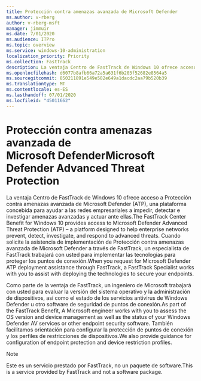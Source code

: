 ```yaml
---
title: Protección contra amenazas avanzada de Microsoft Defender
ms.author: v-rberg
author: v-rberg-msft
manager: jimmuir
ms.date: 7/01/2020
ms.audience: ITPro
ms.topic: overview
ms.service: windows-10-administration
localization_priority: Priority
ms.collection: FastTrack
description: La ventaja Centro de FastTrack de Windows 10 ofrece acceso a la protección contra amenazas avanzada de Microsoft Defender (ATP), un nuevo servicio concebido para ayudar a las redes empresariales a impedir, detectar e investigar amenazas avanzadas y actuar ante ellas.
ms.openlocfilehash: d6077b8afb66a72a5a631f6b203f52682e8564a5
ms.sourcegitcommit: 850211891e549e582e649a1dacdc2aa79b520b39
ms.translationtype: MT
ms.contentlocale: es-ES
ms.lasthandoff: 07/01/2020
ms.locfileid: "45011662"
---
```

# <a name="microsoft-defender-advanced-threat-protection"></a><span data-ttu-id="822ed-103">Protección contra amenazas avanzada de Microsoft Defender</span><span class="sxs-lookup"><span data-stu-id="822ed-103">Microsoft Defender Advanced Threat Protection</span></span>

<span data-ttu-id="822ed-104">La ventaja Centro de FastTrack de Windows 10 ofrece acceso a Protección contra amenazas avanzada de Microsoft Defender (ATP), una plataforma concebida para ayudar a las redes empresariales a impedir, detectar e investigar amenazas avanzadas y actuar ante ellas.</span><span class="sxs-lookup"><span data-stu-id="822ed-104">The FastTrack Center Benefit for Windows 10 provides access to Microsoft Defender Advanced Threat Protection (ATP) – a platform designed to help enterprise networks prevent, detect, investigate, and respond to advanced threats.</span></span> <span data-ttu-id="822ed-105">Cuando solicite la asistencia de implementación de Protección contra amenazas avanzada de Microsoft Defender a través de FastTrack, un especialista de FastTrack trabajará con usted para implementar las tecnologías para proteger los puntos de conexión.</span><span class="sxs-lookup"><span data-stu-id="822ed-105">When you request for Microsoft Defender ATP deployment assistance through FastTrack, a FastTrack Specialist works with you to assist with deploying the technologies to secure your endpoints.</span></span>

<span data-ttu-id="822ed-106">Como parte de la ventaja de FastTrack, un ingeniero de Microsoft trabajará con usted para evaluar la versión del sistema operativo y la administración de dispositivos, así como el estado de los servicios antivirus de Windows Defender u otro software de seguridad de puntos de conexión.</span><span class="sxs-lookup"><span data-stu-id="822ed-106">As part of the FastTrack Benefit, A Microsoft engineer works with you to assess the OS version and device management as well as the status of your Windows Defender AV services or other endpoint security software.</span></span> <span data-ttu-id="822ed-107">También facilitamos orientación para configurar la protección de puntos de conexión y los perfiles de restricciones de dispositivos.</span><span class="sxs-lookup"><span data-stu-id="822ed-107">We also provide guidance for configuration of endpoint protection and device restriction profiles.</span></span>  

> [!NOTE]
> <span data-ttu-id="822ed-108">Este es un servicio prestado por FastTrack, no un paquete de software.</span><span class="sxs-lookup"><span data-stu-id="822ed-108">This is a service provided by FastTrack and not a software package.</span></span> 

